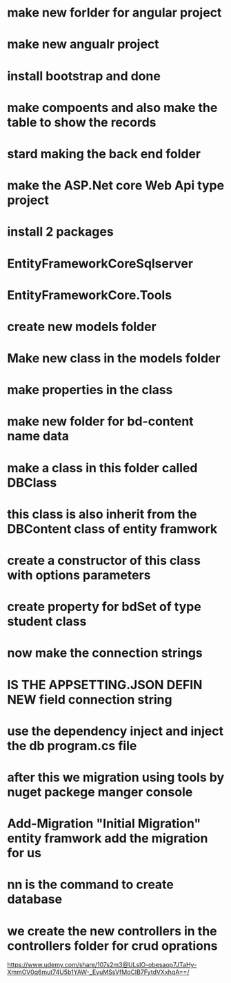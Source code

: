 # make new forlder for angular project
# make new angualr project 
# install bootstrap and done 
# make compoents and also make the table to show the records
# stard making the back end folder
# make the ASP.Net core Web Api type project 
# install 2 packages 
# EntityFrameworkCoreSqlserver 
# EntityFrameworkCore.Tools
# create new models folder
# Make new class in the models folder
# make properties in the class 
# make new folder for bd-content name data
# make a class in this folder called DBClass
# this class is also inherit from the DBContent class of entity framwork
# create a constructor of this class with options parameters
# create property for bdSet of type student class
# now make the connection strings
# IS THE APPSETTING.JSON DEFIN NEW field connection string
# use the dependency inject and inject the db program.cs file
# after this we migration using tools by nuget packege manger console
# Add-Migration "Initial Migration" entity framwork add the migration for us
# nn is the command to create database 
# we create the new controllers in the controllers folder for crud oprations



https://www.udemy.com/share/107s2m3@ULsIO-obesaop7JTaHy-XmmOV0q6mut74U5b1YAW-_EyuMSsVfMoCIB7FytdVXxhqA==/

